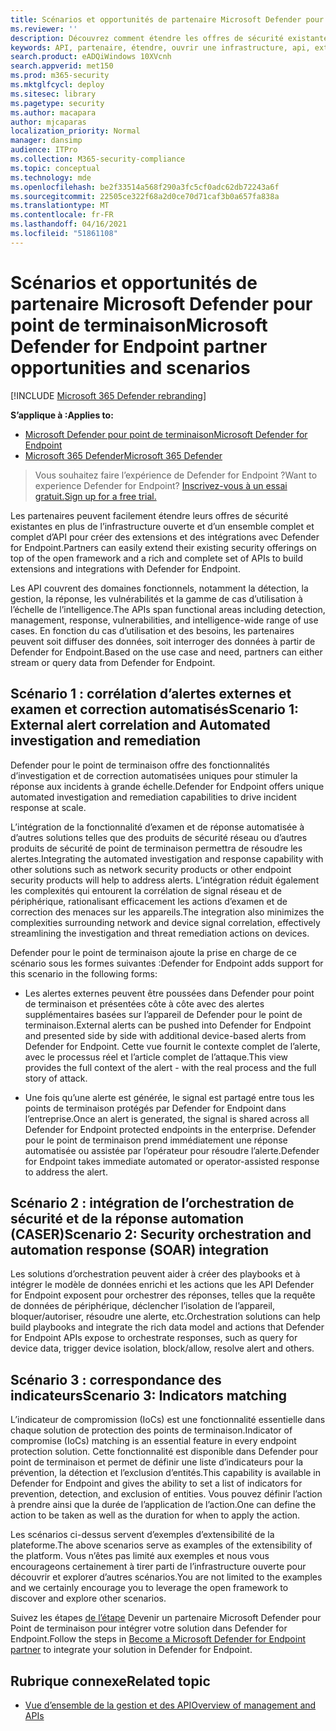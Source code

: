 ```yaml
---
title: Scénarios et opportunités de partenaire Microsoft Defender pour point de terminaison
ms.reviewer: ''
description: Découvrez comment étendre les offres de sécurité existantes en plus de l’infrastructure ouverte et d’un ensemble riche d’API pour créer des extensions et des intégrations avec Microsoft Defender for Endpoint
keywords: API, partenaire, étendre, ouvrir une infrastructure, api, extensions, intégrations, détection, gestion, réponse, vulnérabilités, intelligence
search.product: eADQiWindows 10XVcnh
search.appverid: met150
ms.prod: m365-security
ms.mktglfcycl: deploy
ms.sitesec: library
ms.pagetype: security
ms.author: macapara
author: mjcaparas
localization_priority: Normal
manager: dansimp
audience: ITPro
ms.collection: M365-security-compliance
ms.topic: conceptual
ms.technology: mde
ms.openlocfilehash: be2f33514a568f290a3fc5cf0adc62db72243a6f
ms.sourcegitcommit: 22505ce322f68a2d0ce70d71caf3b0a657fa838a
ms.translationtype: MT
ms.contentlocale: fr-FR
ms.lasthandoff: 04/16/2021
ms.locfileid: "51861108"
---
```

# <a name="microsoft-defender-for-endpoint-partner-opportunities-and-scenarios"></a><span data-ttu-id="8eedc-104">Scénarios et opportunités de partenaire Microsoft Defender pour point de terminaison</span><span class="sxs-lookup"><span data-stu-id="8eedc-104">Microsoft Defender for Endpoint partner opportunities and scenarios</span></span>

[!INCLUDE [Microsoft 365 Defender rebranding](../../includes/microsoft-defender.md)]

<span data-ttu-id="8eedc-105">**S’applique à :**</span><span class="sxs-lookup"><span data-stu-id="8eedc-105">**Applies to:**</span></span>
- [<span data-ttu-id="8eedc-106">Microsoft Defender pour point de terminaison</span><span class="sxs-lookup"><span data-stu-id="8eedc-106">Microsoft Defender for Endpoint</span></span>](https://go.microsoft.com/fwlink/p/?linkid=2154037)
- [<span data-ttu-id="8eedc-107">Microsoft 365 Defender</span><span class="sxs-lookup"><span data-stu-id="8eedc-107">Microsoft 365 Defender</span></span>](https://go.microsoft.com/fwlink/?linkid=2118804)


> <span data-ttu-id="8eedc-108">Vous souhaitez faire l’expérience de Defender for Endpoint ?</span><span class="sxs-lookup"><span data-stu-id="8eedc-108">Want to experience Defender for Endpoint?</span></span> [<span data-ttu-id="8eedc-109">Inscrivez-vous à un essai gratuit.</span><span class="sxs-lookup"><span data-stu-id="8eedc-109">Sign up for a free trial.</span></span>](https://www.microsoft.com/microsoft-365/windows/microsoft-defender-atp?ocid=docs-wdatp-exposedapis-abovefoldlink) 


<span data-ttu-id="8eedc-110">Les partenaires peuvent facilement étendre leurs offres de sécurité existantes en plus de l’infrastructure ouverte et d’un ensemble complet et complet d’API pour créer des extensions et des intégrations avec Defender for Endpoint.</span><span class="sxs-lookup"><span data-stu-id="8eedc-110">Partners can easily extend their existing security offerings on top of the open framework and a rich and complete set of APIs to build extensions and integrations with Defender for Endpoint.</span></span> 

<span data-ttu-id="8eedc-111">Les API couvrent des domaines fonctionnels, notamment la détection, la gestion, la réponse, les vulnérabilités et la gamme de cas d’utilisation à l’échelle de l’intelligence.</span><span class="sxs-lookup"><span data-stu-id="8eedc-111">The APIs span functional areas including detection, management, response, vulnerabilities, and intelligence-wide range of use cases.</span></span> <span data-ttu-id="8eedc-112">En fonction du cas d’utilisation et des besoins, les partenaires peuvent soit diffuser des données, soit interroger des données à partir de Defender for Endpoint.</span><span class="sxs-lookup"><span data-stu-id="8eedc-112">Based on the use case and need, partners can either stream or query data from Defender for Endpoint.</span></span> 


## <a name="scenario-1-external-alert-correlation-and-automated-investigation-and-remediation"></a><span data-ttu-id="8eedc-113">Scénario 1 : corrélation d’alertes externes et examen et correction automatisés</span><span class="sxs-lookup"><span data-stu-id="8eedc-113">Scenario 1: External alert correlation and Automated investigation and remediation</span></span>
<span data-ttu-id="8eedc-114">Defender pour le point de terminaison offre des fonctionnalités d’investigation et de correction automatisées uniques pour stimuler la réponse aux incidents à grande échelle.</span><span class="sxs-lookup"><span data-stu-id="8eedc-114">Defender for Endpoint offers unique automated investigation and remediation capabilities to drive incident response at scale.</span></span> 

<span data-ttu-id="8eedc-115">L’intégration de la fonctionnalité d’examen et de réponse automatisée à d’autres solutions telles que des produits de sécurité réseau ou d’autres produits de sécurité de point de terminaison permettra de résoudre les alertes.</span><span class="sxs-lookup"><span data-stu-id="8eedc-115">Integrating the automated investigation and response capability with other solutions such as network security products or other endpoint security products will help to address alerts.</span></span> <span data-ttu-id="8eedc-116">L’intégration réduit également les complexités qui entourent la corrélation de signal réseau et de périphérique, rationalisant efficacement les actions d’examen et de correction des menaces sur les appareils.</span><span class="sxs-lookup"><span data-stu-id="8eedc-116">The integration also minimizes the complexities surrounding network and device signal correlation, effectively streamlining the investigation and threat remediation actions on devices.</span></span>

<span data-ttu-id="8eedc-117">Defender pour le point de terminaison ajoute la prise en charge de ce scénario sous les formes suivantes :</span><span class="sxs-lookup"><span data-stu-id="8eedc-117">Defender for Endpoint adds support for this scenario in the following forms:</span></span>

- <span data-ttu-id="8eedc-118">Les alertes externes peuvent être poussées dans Defender pour point de terminaison et présentées côte à côte avec des alertes supplémentaires basées sur l’appareil de Defender pour le point de terminaison.</span><span class="sxs-lookup"><span data-stu-id="8eedc-118">External alerts can be pushed into Defender for Endpoint and presented side by side with additional device-based alerts from Defender for Endpoint.</span></span> <span data-ttu-id="8eedc-119">Cette vue fournit le contexte complet de l’alerte, avec le processus réel et l’article complet de l’attaque.</span><span class="sxs-lookup"><span data-stu-id="8eedc-119">This view provides the full context of the alert - with the real process and the full story of attack.</span></span>

- <span data-ttu-id="8eedc-120">Une fois qu’une alerte est générée, le signal est partagé entre tous les points de terminaison protégés par Defender for Endpoint dans l’entreprise.</span><span class="sxs-lookup"><span data-stu-id="8eedc-120">Once an alert is generated, the signal is shared across all Defender for Endpoint protected endpoints in the enterprise.</span></span> <span data-ttu-id="8eedc-121">Defender pour le point de terminaison prend immédiatement une réponse automatisée ou assistée par l’opérateur pour résoudre l’alerte.</span><span class="sxs-lookup"><span data-stu-id="8eedc-121">Defender for Endpoint takes immediate automated or operator-assisted response to address the alert.</span></span>

## <a name="scenario-2-security-orchestration-and-automation-response-soar-integration"></a><span data-ttu-id="8eedc-122">Scénario 2 : intégration de l’orchestration de sécurité et de la réponse automation (CASER)</span><span class="sxs-lookup"><span data-stu-id="8eedc-122">Scenario 2: Security orchestration and automation response (SOAR) integration</span></span>
<span data-ttu-id="8eedc-123">Les solutions d’orchestration peuvent aider à créer des playbooks et à intégrer le modèle de données enrichi et les actions que les API Defender for Endpoint exposent pour orchestrer des réponses, telles que la requête de données de périphérique, déclencher l’isolation de l’appareil, bloquer/autoriser, résoudre une alerte, etc.</span><span class="sxs-lookup"><span data-stu-id="8eedc-123">Orchestration solutions can help build playbooks and integrate the rich data model and actions that Defender for Endpoint APIs expose to orchestrate responses, such as query for device data, trigger device isolation, block/allow, resolve alert and others.</span></span>

## <a name="scenario-3-indicators-matching"></a><span data-ttu-id="8eedc-124">Scénario 3 : correspondance des indicateurs</span><span class="sxs-lookup"><span data-stu-id="8eedc-124">Scenario 3: Indicators matching</span></span> 
<span data-ttu-id="8eedc-125">L’indicateur de compromission (IoCs) est une fonctionnalité essentielle dans chaque solution de protection des points de terminaison.</span><span class="sxs-lookup"><span data-stu-id="8eedc-125">Indicator of compromise (IoCs) matching is an essential feature in every endpoint protection solution.</span></span> <span data-ttu-id="8eedc-126">Cette fonctionnalité est disponible dans Defender pour point de terminaison et permet de définir une liste d’indicateurs pour la prévention, la détection et l’exclusion d’entités.</span><span class="sxs-lookup"><span data-stu-id="8eedc-126">This capability is available in Defender for Endpoint and gives the ability to set a list of indicators for prevention, detection, and exclusion of entities.</span></span> <span data-ttu-id="8eedc-127">Vous pouvez définir l’action à prendre ainsi que la durée de l’application de l’action.</span><span class="sxs-lookup"><span data-stu-id="8eedc-127">One can define the action to be taken as well as the duration for when to apply the action.</span></span>

<span data-ttu-id="8eedc-128">Les scénarios ci-dessus servent d’exemples d’extensibilité de la plateforme.</span><span class="sxs-lookup"><span data-stu-id="8eedc-128">The above scenarios serve as examples of the extensibility of the platform.</span></span> <span data-ttu-id="8eedc-129">Vous n’êtes pas limité aux exemples et nous vous encourageons certainement à tirer parti de l’infrastructure ouverte pour découvrir et explorer d’autres scénarios.</span><span class="sxs-lookup"><span data-stu-id="8eedc-129">You are not limited to the examples and we certainly encourage you to leverage the open framework to discover and explore other scenarios.</span></span>

<span data-ttu-id="8eedc-130">Suivez les étapes [de l’étape](get-started-partner-integration.md) Devenir un partenaire Microsoft Defender pour Point de terminaison pour intégrer votre solution dans Defender for Endpoint.</span><span class="sxs-lookup"><span data-stu-id="8eedc-130">Follow the steps in [Become a Microsoft Defender for Endpoint partner](get-started-partner-integration.md) to integrate your solution in Defender for Endpoint.</span></span>

## <a name="related-topic"></a><span data-ttu-id="8eedc-131">Rubrique connexe</span><span class="sxs-lookup"><span data-stu-id="8eedc-131">Related topic</span></span>
- [<span data-ttu-id="8eedc-132">Vue d’ensemble de la gestion et des API</span><span class="sxs-lookup"><span data-stu-id="8eedc-132">Overview of management and APIs</span></span>](management-apis.md)
